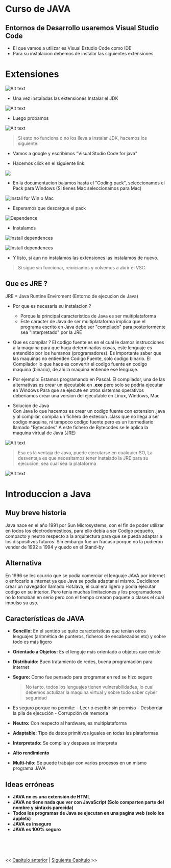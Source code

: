 # Curso de JAVA

## Entornos de Desarrollo usaremos Visual Studio Code

- El que vamos a utilizar es Visual Estudio Code como IDE
- Para su instalacion debemos de instalar las siguientes extensiones

# Extensiones
![Alt text](image-1.png)

- Una vez instaladas las extensiones Instalar el JDK
 
![Alt text](image-2.png)

- Luego probamos

![Alt text](image-3.png)

> Si esto no funciona o no los lleva a instalar JDK, hacemos los siguiente:

- Vamos a google y escribimos "Visual Studio Code for java"

- Hacemos click en el siguiente link:

![](image-5.png)

- En la documentacion bajamos hasta el "Coding pack", seleccionamos el Pack para Windows (Si tienes Mac seleccionamos para Mac)

![Install for Win o Mac](image-6.png)

- Esperamos que descargue el pack

![Dependence](image-7.png)

- Instalamos

![Install dependences](image-8.png)

![Install dependences](image-9.png)

- Y listo, si aun no instalamos las extensiones las instalamos de nuevo.
> Si sigue sin funcionar, reiniciamos y volvemos a abrir el VSC



## Que es JRE ?

JRE = Java Runtine Enviroment (Entorno de ejecucion de Java)

- Por que es necesaria su instalacion ?
    - Porque la principal caracteristica de Java es ser multiplataforma
    - Este caracter de Java de ser multiplataforma implica que el programa escrito en Java debe ser "compilado"
      para posteriormente sea "Interpretado" por la JRE

- Que es compilar ?
El codigo fuente es en el cual le damos instrucciones a la maquina para que haga determinadas cosas, este lenguaje es entendido por los humanos (programadores).
Es importante saber que las maquinas no entienden Codigo Fuente, solo codigo binario.
El Compilador lo que hace es convertir el codigo fuente en codigo maquina (binario), de ahi la maquina entiende ese lenguaje.

- Por ejemplo: Estamos programando en Pascal. El compilador, una de las alternativas es crear un ejecutable en **.exe** pero solo se podria ejecutar en Windows
    Para que se ejecute en otros sistemas operativos deberiamos crear una version del ejecutable en Linux, Windows, Mac

- Solucion de Java <br>
Con Java lo que hacemos es crear un codigo fuente con extension .java y al compilar, compila un fichero de extesion .class que no llega a ser codigo maquina, ni tampoco codigo fuente pero es un itermediario llamado "Bytecodes"
A este fichero de Bytecodes se le aplica la maquina virtual de Java (JRE)

![Alt text](image.png)


> Esa es la ventaja de Java, puede ejecutarse en cualquier SO,
> La desventaja es que necesitamos tener instalado la JRE para su ejecucion, sea cual sea la plataforma

![Alt text](image-4.png)


# Introduccion a Java

## Muy breve historia

Java nace en el año 1991 por Sun Microsystems, con el fin de poder utilizar en todos los electrodomesticos, para ello debia a ser Codigo pequeño, compacto y neutro respecto a la arquitectura para que se pueda adaptar a los dispositivos futuros.
Sin embargo fue un fracaso porque no la pudieron vender de 1992 a 1994 y quedo en el Stand-by

## Alternativa

En 1996 se les ocurrio que se podia comerciar el lenguaje JAVA por internet o enfocarlo a internet ya que Java se podia adaptar al mismo.
Decidieron crear un navegador llamado HotJava,  el cual era ligero y podia ejecutar codigo en su interior. 
Pero tenia muchas limitaciones y los programadores no lo tomaban en serio pero con el tiempo crearon paquete o clases el cual impulso su uso.

## Características de JAVA

- **Sencillo:** En el sentido se quito caracteristicas que tenian otros lenguajes (aritmética de punteros, ficheros de encabezados etc) y sobre todo es más ligero

- **Orientado a Objetos:** Es el lenguje más orientado a objetos que existe
- **Distribuido:** Buen tratamiento de redes, buena programación para internet
- **Seguro:** Como fue pensado para programar en red se hizo seguro
    > No tanto, todos los lenguajes tienen vulnerabilidades, lo cual debemos actulizar la maquina virtual y sobre todo saber cyber seguridad
- Es seguro porque no permite:
        - Leer o escribir sin permiso
        - Desbordar la pila de ejecución
        - Corrupción de memoria
- **Neutro:** Con respecto al hardware, es multiplataforma
- **Adaptable:** Tipo de datos primitivos iguales en todas las plataformas
- **Interpretado:** Se compila y despues se interpreta
- **Alto rendimiento** 
- **Multi-hilo:** Se puede trabajar con varios procesos en un mismo programa JAVA 

## Ideas erróneas
- **JAVA no es una extensión de HTML**
- **JAVA no tiene nada que ver con JavaScript (Solo comparten parte del nombre y sintaxis parecida)**
- **Todos los programas de Java se ejecutan en una pagina web (solo los applets)**
- **JAVA es inseguro**
- **JAVA es 100% seguro**
<br>
<br>
<br>

<< [Capitulo anterior](https://github.com/MONZONPUNTOEXE/java-programming/blob/main/README.md) | [Siguiente Capitulo](https://github.com/MONZONPUNTOEXE/java-programming/blob/main/2-Estructuras-principales-del-lenguaje/readme.md) >>





